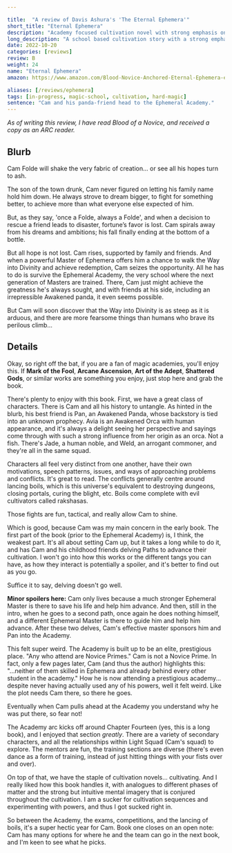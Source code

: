 ```yaml
---

title:  "A review of Davis Ashura's 'The Eternal Ephemera'"
short_title: "Eternal Ephemera"
description: "Academy focused cultivation novel with strong emphasis on tactical fights."
long_description: "A school based cultivation story with a strong emphasis on tactical team combat, and a small and well-developed cast of characters."
date: 2022-10-20
categories: [reviews]
review: B
weight: 24
name: "Eternal Ephemera"
amazon: https://www.amazon.com/Blood-Novice-Anchored-Eternal-Ephemera-ebook/dp/B0B86KPPM1

aliases: [/reviews/ephemera]
tags: [in-progress, magic-school, cultivation, hard-magic]
sentence: "Cam and his panda-friend head to the Ephemeral Academy."
---
```


*As of writing this review, I have read Blood of a Novice, and received a copy as an ARC reader.*


## Blurb

Cam Folde will shake the very fabric of creation... or see all his hopes turn to ash.

The son of the town drunk, Cam never figured on letting his family name hold him down. He always strove to dream bigger, to fight for something better, to achieve more than what everyone else expected of him.

But, as they say, 'once a Folde, always a Folde', and when a decision to rescue a friend leads to disaster, fortune’s favor is lost. Cam spirals away from his dreams and ambitions; his fall finally ending at the bottom of a bottle.

But all hope is not lost. Cam rises, supported by family and friends. And when a powerful Master of Ephemera offers him a chance to walk the Way into Divinity and achieve redemption, Cam seizes the opportunity. All he has to do is survive the Ephemeral Academy, the very school where the next generation of Masters are trained. There, Cam just might achieve the greatness he's always sought, and with friends at his side, including an irrepressible Awakened panda, it even seems possible.

But Cam will soon discover that the Way into Divinity is as steep as it is arduous, and there are more fearsome things than humans who brave its perilous climb...

## Details

Okay, so right off the bat, if you are a fan of magic academies, you'll enjoy this. If **Mark of the Fool**, **Arcane Ascension**, **Art of the Adept**, **Shattered Gods**, or similar works are something you enjoy, just stop here and grab the book.

There's plenty to enjoy with this book. First, we have a great class of characters. There is Cam and all his history to untangle. As hinted in the blurb, his best friend is Pan, an Awakened Panda, whose backstory is tied into an unknown prophecy. Avia is an Awakened Orca with human appearance, and it's always a delight seeing her perspective and sayings come through with such a strong influence from her origin as an orca. Not a fish. There's Jade, a human noble, and Weld, an arrogant commoner, and they're all in the same squad. 

Characters all feel very distinct from one another, have their own motivations, speech patterns, issues, and ways of approaching problems and conflicts. It's great to read. The conflicts generally centre around lancing boils, which is this universe's equivalent to destroying dungeons, closing portals, curing the blight, etc. Boils come complete with evil cultivators called rakshasas.

Those fights are fun, tactical, and really allow Cam to shine.

Which is good, because Cam was my main concern in the early book. The first part of the book (prior to the Ephemeral Academy) is, I think, the weakest part. It's all about setting Cam up, but it takes a long while to do it, and has Cam and his childhood friends delving Paths to advance their cultivation. I won't go into how this works or the different tangs you can have, as how they interact is potentially a spoiler, and it's better to find out as you go.

Suffice it to say, delving doesn't go well. 

**Minor spoilers here:** Cam only lives because a much stronger Ephemeral Master is there to save his life and help him advance. And then, still in the intro, when he goes to a second path, once again he does nothing himself, and a different Ephemeral Master is there to guide him and help him advance. After these two delves, Cam's effective master sponsors him and Pan into the Academy.

This felt super weird. The Academy is built up to be an elite, prestigious place. "Any who attend are Novice Primes." Cam is not a Novice Prime. In fact, only a few pages later, Cam (and thus the author) highlights this: "...neither of them skilled in Ephemera and already behind every other student in the academy." How he is now attending a prestigious academy... despite never having actually used any of his powers, well it felt weird. Like the plot needs Cam there, so there he goes.

Eventually when Cam pulls ahead at the Academy you understand why he was put there, so fear not!

The Academy arc kicks off around Chapter Fourteen (yes, this is a long book), and I enjoyed that section *greatly*. There are a variety of secondary characters, and all the relationships within Light Squad (Cam's squad) to explore. The mentors are fun, the training sections are diverse (there's even dance as a form of training, instead of just hitting things with your fists over and over). 

On top of that, we have the staple of cultivation novels... cultivating. And I really liked how this book handles it, with analogues to different phases of matter and the strong but intuitive mental imagery that is conjured throughout the cultivation. I am a sucker for cultivation sequences and experimenting with powers, and thus I got sucked right in.

So between the Academy, the exams, competitions, and the lancing of boils, it's a super hectic year for Cam. Book one closes on an open note: Cam has many options for where he and the team can go in the next book, and I'm keen to see what he picks.



